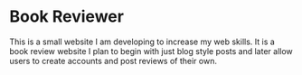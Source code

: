 # Book Reviewer
This is a small website I am developing to increase my web skills. It is a book review website I plan to begin with just blog style posts and later allow users to create accounts and post reviews of their own.



